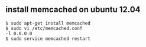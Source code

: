 ## install memcached on ubuntu 12.04

    $ sudo apt-get install memcached
    $ sudo vi /etc/memcached.conf
    -l 0.0.0.0
    $ sudo service memcached restart
    
